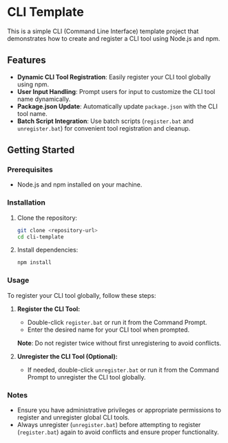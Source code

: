 # CLI Template

This is a simple CLI (Command Line Interface) template project that demonstrates how to create and register a CLI tool using Node.js and npm.

## Features

- **Dynamic CLI Tool Registration**: Easily register your CLI tool globally using npm.
- **User Input Handling**: Prompt users for input to customize the CLI tool name dynamically.
- **Package.json Update**: Automatically update `package.json` with the CLI tool name.
- **Batch Script Integration**: Use batch scripts (`register.bat` and `unregister.bat`) for convenient tool registration and cleanup.

## Getting Started

### Prerequisites

- Node.js and npm installed on your machine.

### Installation

1. Clone the repository:

   ```bash
   git clone <repository-url>
   cd cli-template
   ```

2. Install dependencies:

   ```bash
   npm install
   ```

### Usage

To register your CLI tool globally, follow these steps:

1. **Register the CLI Tool:**

   - Double-click `register.bat` or run it from the Command Prompt.
   - Enter the desired name for your CLI tool when prompted.

   **Note**: Do not register twice without first unregistering to avoid conflicts.

2. **Unregister the CLI Tool (Optional):**

   - If needed, double-click `unregister.bat` or run it from the Command Prompt to unregister the CLI tool globally.


### Notes

- Ensure you have administrative privileges or appropriate permissions to register and unregister global CLI tools.
- Always unregister (`unregister.bat`) before attempting to register (`register.bat`) again to avoid conflicts and ensure proper functionality.

